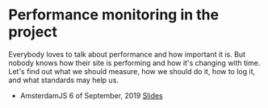 # Performance monitoring in the project

Everybody loves to talk about performance and how important it is. But nobody knows how their site is performing and how it's changing with time. Let's find out what we should measure, how we should do it, how to log it, and what standards may help us.


* AmsterdamJS 6 of September, 2019 [Slides](https://silentimp.github.io/PerformanceEn/)
